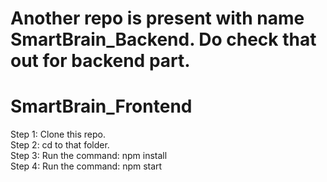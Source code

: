 # Another repo is present with name SmartBrain_Backend. Do check that out for backend part.
# SmartBrain_Frontend

Step 1: Clone this repo.<br>
Step 2: cd to that folder.<br>
Step 3: Run the command: npm install<br>
Step 4: Run the command: npm start<br>

